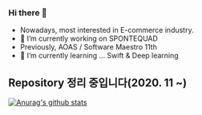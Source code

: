 ### Hi there 👋

- Nowadays, most interested in E-commerce industry.
- 🔭 I’m currently working on SPONTEQUAD
- Previously, AOAS / Software Maestro 11th
- 🌱 I’m currently learning ... Swift & Deep learning
## Repository 정리 중입니다(2020. 11 ~)
<!--
**entrekid/entrekid** is a ✨ _special_ ✨ repository because its `README.md` (this file) appears on your GitHub profile.


- 👯 I’m looking to collaborate on ...
- 🤔 I’m looking for help with ...
- 💬 Ask me about ...
- 📫 How to reach me: ... dat.sci.seol@gmail.com
- 😄 Pronouns: ...
- ⚡ Fun fact: ...
-->
[![Anurag's github stats](https://github-readme-stats.vercel.app/api?username=entrekid)](https://github.com/anuraghazra/github-readme-stats)

